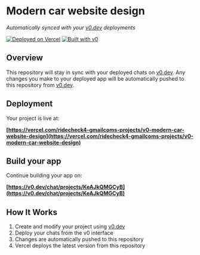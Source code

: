 # Modern car website design

*Automatically synced with your [v0.dev](https://v0.dev) deployments*

[![Deployed on Vercel](https://img.shields.io/badge/Deployed%20on-Vercel-black?style=for-the-badge&logo=vercel)](https://vercel.com/ridecheck4-gmailcoms-projects/v0-modern-car-website-design)
[![Built with v0](https://img.shields.io/badge/Built%20with-v0.dev-black?style=for-the-badge)](https://v0.dev/chat/projects/KeAJkQMGCyB)

## Overview

This repository will stay in sync with your deployed chats on [v0.dev](https://v0.dev).
Any changes you make to your deployed app will be automatically pushed to this repository from [v0.dev](https://v0.dev).

## Deployment

Your project is live at:

**[https://vercel.com/ridecheck4-gmailcoms-projects/v0-modern-car-website-design](https://vercel.com/ridecheck4-gmailcoms-projects/v0-modern-car-website-design)**

## Build your app

Continue building your app on:

**[https://v0.dev/chat/projects/KeAJkQMGCyB](https://v0.dev/chat/projects/KeAJkQMGCyB)**

## How It Works

1. Create and modify your project using [v0.dev](https://v0.dev)
2. Deploy your chats from the v0 interface
3. Changes are automatically pushed to this repository
4. Vercel deploys the latest version from this repository